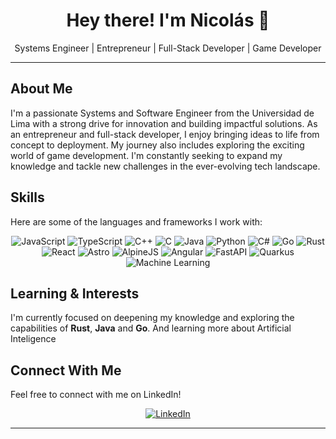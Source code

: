 <p align="center">
  <h1 align="center">Hey there! I'm Nicolás 👋</h1>
  <p align="center">Systems Engineer | Entrepreneur | Full-Stack Developer | Game Developer</p>
</p>

---

## About Me

I'm a passionate Systems and Software Engineer from the Universidad de Lima with a strong drive for innovation and building impactful solutions. As an entrepreneur and full-stack developer, I enjoy bringing ideas to life from concept to deployment. My journey also includes exploring the exciting world of game development. I'm constantly seeking to expand my knowledge and tackle new challenges in the ever-evolving tech landscape.

## Skills

Here are some of the languages and frameworks I work with:

<p align="center">
  <img src="https://img.shields.io/badge/JavaScript-F7DF1E?style=for-the-badge&logo=javascript&logoColor=black" alt="JavaScript" />
  <img src="https://img.shields.io/badge/TypeScript-3178C6?style=for-the-badge&logo=typescript&logoColor=white" alt="TypeScript" />
  <img src="https://img.shields.io/badge/C%2B%2B-00599C?style=for-the-badge&logo=c%2B%2B&logoColor=white" alt="C++" />
  <img src="https://img.shields.io/badge/C-A8B9CC?style=for-the-badge&logo=c&logoColor=black" alt="C" />
  <img src="https://img.shields.io/badge/Java-007396?style=for-the-badge&logo=java&logoColor=white" alt="Java" />
  <img src="https://img.shields.io/badge/Python-3776AB?style=for-the-badge&logo=python&logoColor=white" alt="Python" />
  <img src="https://img.shields.io/badge/C%23-239120?style=for-the-badge&logo=c-sharp&logoColor=white" alt="C#" />
  <img src="https://img.shields.io/badge/Go-00ADD4?style=for-the-badge&logo=go&logoColor=white" alt="Go" />
  <img src="https://img.shields.io/badge/Rust-000000?style=for-the-badge&logo=rust&logoColor=white" alt="Rust" />
  <img src="https://img.shields.io/badge/React-61DAFB?style=for-the-badge&logo=react&logoColor=black" alt="React" />
  <img src="https://img.shields.io/badge/Astro-FF5D01?style=for-the-badge&logo=astro&logoColor=white" alt="Astro" />
  <img src="https://img.shields.io/badge/Alpine.js-8BC34A?style=for-the-badge&logo=alpinedotjs&logoColor=black" alt="AlpineJS" />
  <img src="https://img.shields.io/badge/Angular-DD0031?style=for-the-badge&logo=angular&logoColor=white" alt="Angular" />
  <img src="https://img.shields.io/badge/FastAPI-009688?style=for-the-badge&logo=fastapi&logoColor=white" alt="FastAPI" />
  <img src="https://img.shields.io/badge/Quarkus-4695EB?style=for-the-badge&logo=quarkus&logoColor=white" alt="Quarkus" />
  <img src="https://img.shields.io/badge/Machine%20Learning-000000?style=for-the-badge&logo=tensorflow&logoColor=white" alt="Machine Learning" />
</p>

## Learning & Interests

I'm currently focused on deepening my knowledge and exploring the capabilities of **Rust**, **Java** and **Go**. And learning more about Artificial Inteligence

## Connect With Me

Feel free to connect with me on LinkedIn!

<p align="center">
  <a href="https://www.linkedin.com/in/nicolas-xavier-herrera-medina/" target="_blank">
    <img src="https://img.shields.io/badge/LinkedIn-0077B5?style=for-the-badge&logo=linkedin&logoColor=white" alt="LinkedIn" />
  </a>
</p>

---
